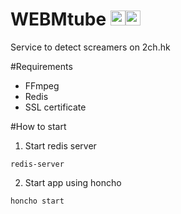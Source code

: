 # WEBMtube <a href="https://chrome.google.com/webstore/detail/screamer-detector/fifogepncaogafigddbpgmjchmellldl"><img src="https://raw.githubusercontent.com/alrra/browser-logos/master/src/chrome/chrome_48x48.png" width="24" /></a><a href="https://addons.mozilla.org/ru/firefox/addon/webmtube/"><img src="https://raw.githubusercontent.com/alrra/browser-logos/master/src/firefox/firefox_48x48.png" width="24" /></a>

Service to detect screamers on 2ch.hk

#Requirements
* FFmpeg
* Redis
* SSL certificate

#How to start
1. Start redis server
```
redis-server
```

2. Start app using honcho
```
honcho start
```
